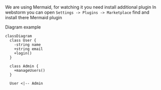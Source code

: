 We are using Mermaid, for watching it you need install additional plugin
In webstorm you can open `Settings -> Plugins -> Marketplace` find and install there Mermaid plugin

Diagram example

```mermaid
classDiagram
  class User {
    -string name
    +string email
    +login()
  }

  class Admin {
    +manageUsers()
  }

  User <|-- Admin

```